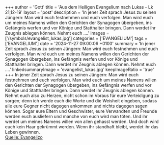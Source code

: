 +++
author = 'Gott'
title = 'Aus dem Heiligen Evangelium nach Lukas - Lk 21,12-19'
layout = 'post'
description = 'In jener Zeit sprach Jesus zu seinen Jüngern: Man wird euch festnehmen und euch verfolgen. Man wird euch um meines Namens willen den Gerichten der Synagogen übergeben, ins Gefängnis werfen und vor Könige und Statthalter bringen. Dann werdet ihr Zeugnis ablegen können. Nehmt euch ....'
images = ['/symbols/evangelist_lukas.jpg']
categories = ['EVANGELIUM']
tags = ['EVANGELIUM']
date = '2024-11-27 09:00:06 +0100'
summary = 'In jener Zeit sprach Jesus zu seinen Jüngern: Man wird euch festnehmen und euch verfolgen. Man wird euch um meines Namens willen den Gerichten der Synagogen übergeben, ins Gefängnis werfen und vor Könige und Statthalter bringen. Dann werdet ihr Zeugnis ablegen können. Nehmt euch ....'
linkedsummaryImage = 'evangelist_lukas.jpg'
keepImageRatio = 'true'
+++
In jener Zeit sprach Jesus zu seinen Jüngern: Man wird euch festnehmen und euch verfolgen. Man wird euch um meines Namens willen den Gerichten der Synagogen übergeben, ins Gefängnis werfen und vor Könige und Statthalter bringen.
Dann werdet ihr Zeugnis ablegen können.
Nehmt euch also zu Herzen, nicht schon im Voraus für eure Verteidigung zu sorgen;
denn ich werde euch die Worte und die Weisheit eingeben, sodass alle eure Gegner nicht dagegen ankommen und nichts dagegen sagen können.<!--more-->
Sogar eure Eltern und Geschwister, eure Verwandten und Freunde werden euch ausliefern und manche von euch wird man töten.
Und ihr werdet um meines Namens willen von allen gehasst werden.
Und doch wird euch kein Haar gekrümmt werden.
Wenn ihr standhaft bleibt, werdet ihr das Leben gewinnen.<br> [Quelle: Evangelizo](https://evangeliumtagfuertag.org/DE/gospel)